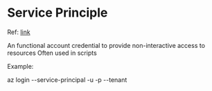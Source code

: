 # Service Principle

Ref: [link](https://learn.microsoft.com/en-us/cli/azure/azure-cli-sp-tutorial-1?tabs=bash)

An functional account credential to provide non-interactive access to resources
Often used in scripts

Example:

az login --service-principal -u <app-id> -p <password-or-cert> --tenant <tenant>